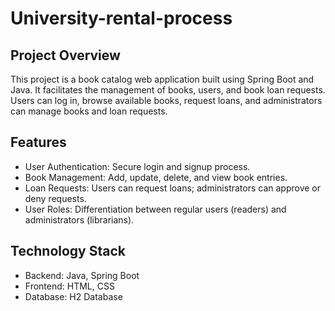 # University-rental-process
  ## Project Overview
  This project is a book catalog web application built using Spring Boot and Java. It facilitates the management of books, users, and book loan requests. Users can log in, browse available books, request loans, and administrators can manage books and loan requests.
  ## Features
  - User Authentication: Secure login and signup process.
  - Book Management: Add, update, delete, and view book entries.
  - Loan Requests: Users can request loans; administrators can approve or deny requests.
  - User Roles: Differentiation between regular users (readers) and administrators (librarians).
  ## Technology Stack
  - Backend: Java, Spring Boot
  - Frontend: HTML, CSS
  - Database: H2 Database
